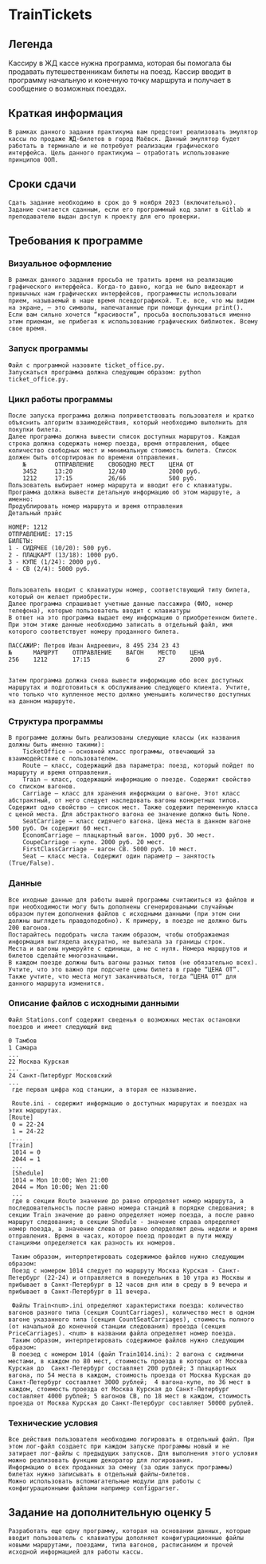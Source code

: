 # TrainTickets
## Легенда
Кассиру в ЖД кассе нужна программа, которая бы помогала бы продавать путешественникам билеты на поезд. 
Кассир вводит в программу начальную и конечную точку маршрута и получает в сообщение о возможных поездах.

## Краткая информация
	В рамках данного задания практикума вам предстоит реализовать эмулятор кассы по продаже ЖД-билетов в город Маёвск. Данный эмулятор будет работать в терминале и не потребует реализации графического интерфейса. Цель данного практикума — отработать использование принципов ООП.
## Сроки сдачи
    Сдать задание необходимо в срок до 9 ноября 2023 (включительно). Задание считается сданным, если его программный код залит в Gitlab и преподавателю выдан доступ к проекту для его проверки.
## Требования к программе
### Визуальное оформление
	В рамках данного задания просьба не тратить время на реализацию графического интерфейса. Когда-то давно, когда не было видеокарт и привычных нам графических интерфейсов, программисты использовали прием, называемый в наше время псевдографикой. Т.е. все, что мы видим на экране, — это символы, напечатанные при помощи функции print(). Если вам сильно хочется “красивости”, просьба воспользоваться именно этим приемам, не прибегая к использованию графических библиотек. Всему свое время.
### Запуск программы
    Файл с программой назовите ticket_office.py.
    Запускаться программа должна следующим образом: python ticket_office.py.
### Цикл работы программы
    После запуска программа должна поприветствовать пользователя и кратко объяснить алгоритм взаимодействия, который необходимо выполнить для покупки билета.
    Далее программа должна вывести список доступных маршрутов. Каждая строка должна содержать номер поезда, время отправления, общее количество свободных мест и минимальную стоимость билета. Список должен быть отсортирован по времени отправления.
        №        ОТПРАВЛЕНИЕ    СВОБОДНО МЕСТ    ЦЕНА ОТ 
        3452     13:20          12/40            2000 руб.
        1212     17:15          26/66            500 руб.
    Пользователь выбирает номер маршрута и вводит его с клавиатуры.
    Программа должна вывести детальную информацию об этом маршруте, а именно:
    Продублировать номер маршрута и время отправления
    Детальный прайс

    НОМЕР: 1212
    ОТПРАВЛЕНИЕ: 17:15
    БИЛЕТЫ:
    1 - СИДЯЧЕЕ (10/20): 500 руб.
    2 - ПЛАЦКАРТ (13/18): 1000 руб.
    3 - КУПЕ (1/24): 2000 руб.
    4 - СВ (2/4): 5000 руб.


    Пользователь вводит с клавиатуры номер, соответствующий типу билета, который он желает приобрести.
    Далее программа спрашивает учетные данные пассажира (ФИО, номер телефона), которые пользователь вводит с клавиатуры
    В ответ на это программа выдает ему информацию о приобретенном билете. При этом этиже данные необходимо записать в отдельный файл, имя которого соответствует номеру проданного билета. 

    ПАССАЖИР: Петров Иван Андреевич, 8 495 234 23 43
    №      МАРШРУТ    ОТПРАВЛЕНИЕ    ВАГОН    МЕСТО    ЦЕНА
    256    1212       17:15          6        27       2000 руб.


    Затем программа должна снова вывести информацию обо всех доступных маршрутах и подготовиться к обслуживанию следующего клиента. Учтите, что только что купленное место должно уменьшить количество доступных на данном маршруте.
### Структура программы
    В программе должны быть реализованы следующие классы (их названия должны быть именно такими):
        TicketOffice — основной класс программы, отвечающий за взаимодействие с пользователем.
        Route — класс, содержащий два параметра: поезд, который пойдет по маршруту и время отправления.
        Train — класс, содержащий информацию о поезде. Содержит свойство со списком вагонов.
        Carriage — класс для хранения информации о вагоне. Этот класс абстрактный, от него следует наследовать вагоны конкретных типов. Содержит одно свойство — список мест. Также содержит переменную класса с ценой места. Для абстрактного вагона ее значение должно быть None.
        SeatCarriage — класс сидячего вагона. Цена места в данном вагоне 500 руб. Он содержит 60 мест.
        EconomCarriage — плацкартный вагон. 1000 руб. 30 мест.
        CoupeCarriage — купе. 2000 руб. 20 мест.
        FirstClassCarriage — вагон СВ. 5000 руб. 10 мест.
        Seat — класс места. Содержит один параметр — занятость (True/False).

### Данные
    Все иходные данные для работы вышей программы считаюиться из файлов и при необходимости могу быть дополнены сгенерироваными случайным образом путем дополнения файлов с исходными данными (при этом они должны выглядеть правдоподобно). К примеру, в поезде не должно быть 200 вагонов.
    Постарайтесь подобрать числа таким образом, чтобы отображаемая информация выглядела аккуратно, не вылезала за границы строк.
    Места и вагоны нумеруйте с единицы, а не с нуля. Номера маршрутов и билетов сделайте многозначными.
    В каждом поезде должны быть вагоны разных типов (не обязательно всех). Учтите, что это важно при подсчете цены билета в графе “ЦЕНА ОТ”. Также учтите, что места могут заканчиваться, тогда “ЦЕНА ОТ” для данного маршрута изменится.
### Описание файлов с исходными данными

    Файл Stations.conf содержит сведенья о возможных местах остановки поездов и имеет следующий вид

    0 Тамбов
    1 Самара
    ...
    22 Москва Курская
    ...
    24 Санкт-Питербург Московский
    ...
     где первая цифра код станции, а вторая ее называние.

     Route.ini - содержит информацию о доступных маршрутах и поездах на этих маршрутах.
    [Route]
     0 = 22-24
     1 = 24-22
     ...
    [Train]
     1014 = 0
     2044 = 1
     ...
     [Shedule]
     1014 = Mon 10:00; Wen 21:00
     2044 = Mon 10:00; Wen 21:00
     ...
     где в секции Route значение до равно определяет номер маршрута, а последовательность после равно номера станций в порядке следования; в секции Train значение до равно определяет номер поезда, а после равно маршрут следования; в секции Shedule - значение справа определяет номер поезда, а значение слева от равно оперделяют день недели и время отправления. Время в часах, которое поезд проводит в пути между станциями определяется как разность их номеров. 
     
     Таким образом, интерпретировать содержимое файлов нужно следующим образом:
     Поезд с номером 1014 следует по маршруту Москва Курская - Санкт-Петербург (22-24) и отправляется в понедельник в 10 утра из Москвы и прибывает в Санкт-Петербург в 12 часов дня или в среду в 9 вечера и прибывает в Санкт-Петербург в 11 вечера.

     Файлы Train<num>.ini определяют характеристики поезда: количество вагонов разного типа (секция CountCarriages), количество мест в одном вагоне указанного типа (секция CountSeatCarriages), стоимость полного (от начальной до конечной станции следования) проезда (секция PriceCarriages). <num> в названии файла определяет номер поезда.
     Таким образом, интерпретировать содержимое файлов нужно следующим образом:
     В поезед с номером 1014 (файл Train1014.ini): 2 вагона с сидямичи местами, в каждом по 80 мест, стоимость проезда в которых от Москва Курская до  Санкт-Петербург составляет 200 рублей; 3 плацкартных вагона, по 54 места в каждом, стоимость проезда от Москва Курская до Санкт-Петербург составляет 3000 рублей;  4 вагона-купе, по 36 мест в каждом, стоимость проезда от Москва Курская до Санкт-Петербург составляет 4000 рублей; 5 вагонов СВ, по 18 мест в каждом, стоимость проезда от Москва Курская до Санкт-Петербург составляет 50000 рублей.
### Технические условия
    Все действия пользователя необходимо логировать в отдельный файл. При этом лог-файл создаетс при каждом запуске программы новый и не затирает лог-файлы с предыдущих запусков. Для выполнения этого условия можно реализовать функцию декоратор для логирования.
    Информацию о всех проданных за смену (за один запуск программы) билетах нужно записывать в отдельный файлы-билетов.
    Можно использовать вспомагательные модули для работы с конфигурационными файлами например configparser.
    
## Задание на дополнительную оценку 5
    Разработать еще одну программу, которая на основании данных, которые вводит пользователь с клавиатуры дополняет конфигурациионные файлы новыми маршрутами, поездами, типа вагонов, расписанием и прочей исходной информацией для работы кассы.

